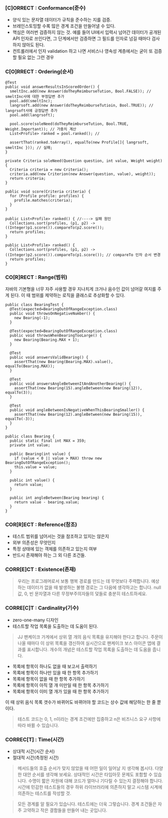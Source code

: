 ### [C]ORRECT : Conformance(준수)
- 양식 있는 문자열 데이터가 규칙을 준수하는 지를 검증.
- 브레인스토밍할 수록 많은 경계 조건을 만들어낼 수 있다.
- 핵심은 여러번 검증하지 않는 것. 예를 들어 UI에서 입력시 넘어간 데이터가 공개된 API 인자로 쓰인다면, 그 단계에서만 검증하면 그 필드를 인자로 넘길 때마다 검사하지 않아도 된다.
- 컨트롤러에서 인자 validation 하고 나면 서비스나 영속성 계층에서는 굳이 또 검증할 필요 없는 그런 경우

### C[O]RRECT : Ordering(순서)
```
@Test
public void answerResultsInScoredOrder() {
  smeltInc.add(new Answer(doTheyReimburseTution, Bool.FALSE)); // smeltInc사에 대한 부정답변 추가
  pool.add(smeltInc);
  langrsoft.add(new Answer(doTheyReimburseTutioin, Bool.TRUE)); // langrsoft사에 긍정답변 추가
  pool.add(langrsoft);
  
  pool.score(soleNeed(doTheyReimburseTution, Bool.TRUE, Weight.Important)); // 가중치 계산
  List<Profile> ranked = pool.ranked(); //
  
  assertThat(ranked.toArray(), equalTo(new Profile[]{ langrsoft, smeltInc })); // 실패; 
}
```

```
private Criteria soleNeed(Question question, int value, Weight weight) {
  Criteria criteria = new Criteria();
  criteria.add(new Criterion(new Answer(question, value), weight));
  return criteria;
}
```

```
public void score(Criteria criteria) {
  for (Profile profile: profiles) {
    profile.matches(criteria);
  }
}

public List<Profile> ranked() { //----> 실패 원인
  Collections.sort(profiles, (p1, p2) -> ((Integer)p1.score()).compareTo(p2.score());
  return profiles;
}
```

```
public List<Profile> ranked() {
  Collections.sort(profiles, (p1, p2) -> ((Integer)p2.score()).compareTo(p1.score()); // compareTo 인자 순서 변경
  return profiles;
}
```

### CO[R]RECT : Range(범위)
자바의 기본형을 너무 자주 사용할 경우 지나치게 크거나 음수인 값이 넘어갈 여지를 주게 된다.
이 때 범위를 제약하는 로직을 클래스로 추상화할 수 있다.
```
public class BearingTest {
  @Test(expected=BearingOutOfRangeException.class)
  public void throwsOnNegativeNumber() {
    new Bearing(-1);
  }
  
  @Test(expected=BearingOutOfRangeException.class)
  public void throwsWhenBearingTooLarge() {
    new Bearing(Bearing.MAX + 1);
  }
  
  @Test
  public void answersValidBearing() {
    assertThat(new Bearing(Bearing.MAX).value(), equalTo(Bearing.MAX));
  }
  
  @Test
  public void answersAngleBetweenItAndAnotherBearing() {
    assertThat(new Bearing(15).angleBetween(new Bearing(12)), equalTo(3));
  }
  
  @Test
  public void angleBetweenIsNegativeWhenThisBearingSmaller() {
    assertThat(new Bearing(12).angleBetween(new Bearing(15)), equalTo(-3));
  }
}
```
```
public class Bearing { 
  public static final int MAX = 359;
  private int value;
  
  public Bearing(int value) {
    if (value < 0 || value > MAX) throw new BearingOutOfRangeException();
    this.value = value;
  }
  
  public int value() {
    return value;
  }
  
  public int angleBetween(Bearing bearing) {
    return value - bearing.value;
  }
}
```

### COR[R]ECT : Reference(참조)
- 테스트 범위를 넘어서는 것을 참조하고 있지는 않은지
- 외부 의존성은 무엇인지
- 특정 상태에 있는 객체를 의존하고 있는지 여부
- 반드시 존재해야 하는 그 외 다른 조건들.

### CORR[E]CT : Existence(존재)
> 우리는 프로그래머로서 보통 행복 경로를 만드는 데 무엇보다 주력합니다. 예상하는 데이터가 없을 때 발생하는 불행 경로는 그 다음에 생각하고는 합니다.
> null값, 0, 빈 문자열과 다른 무정부주의자들의 덫들로 충분히 테스트하세요.

### CORRE[C]T : Cardinality(기수)
- zero-one-many 디자인
- 테스트할 작업 목록을 도출하는 데 도움이 된다.
> JJ 팬케이크 가게에서 상위 열 개의 음식 목록을 유지해야 한다고 합니다. 주문이 나올 때마다 이 상위 목록을 갱신하여 실시간으로 팬케이크 보스 아이콘 앱에 결과를 표시합니다. 개수의 개념은 테스트할 작업 목록을 도출하는 데 도움을 줍니다.
* 목록에 항목이 하나도 없을 때 보고서 출력하기
* 목록에 항목이 하나만 있을 때 한 항목 추가하기
* 목록에 항목이 없을 때 한 항목 추가하기
* 목록에 항목이 아직 열 개 미만일 때 한 항목 추가하기
* 목록에 항목이 이미 열 개가 있을 때 한 항목 추가하기

이 때 상위 음식 목록 갯수가 바뀌어도 바뀌어야 할 코드는 상수 값에 해당하는 한 줄 뿐이다.
> 테스트 코드는 0, 1, n이라는 경계 조건에만 집중하고 n은 비즈니스 요구 사항에 따라 바뀔 수 있습니다.

### CORREC[T] : Time(시간)
- 상대적 시간(시간 순서)
- 절대적 시간(측정된 시간)
> 메서드들의 호출 순서가 맞지 않았을 때 어떤 일이 일어날 지 생각해 봅시다. 다양한 대안 순서를 생각해 보세요.
> 상대적인 시간은 타임아웃 문제도 포함할 수 있습니다. 수명이 짧은 자원에 대해 코드가 얼마나 기다릴 수 있는지 결정해야 합니다.
시간에 민감한 테스트들의 경우 하위 라이브러리에 의존하지 말고 시스템 시계에 의존하는 테스트를 작성할 것.

> 모든 경계를 알 필요가 있습니다. 테스트에는 더욱 그렇습니다. 경계 조건들은 자주 고약하고 작은 결함들을 만들어 내는 곳입니다.
